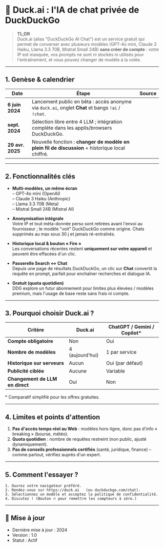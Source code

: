 # 🦆 Duck.ai : l'IA de chat privée de DuckDuckGo

> **TL;DR**  
> Duck.ai (alias "DuckDuckGo AI Chat") est un service gratuit qui permet de converser avec plusieurs modèles (GPT-4o mini, Claude 3 Haiku, Llama 3.3 70B, Mistral Small 24B) **sans créer de compte** : votre IP est masquée, vos prompts ne sont ni stockés ni utilisés pour l'entraînement, et vous pouvez changer de modèle à la volée.

---

## 1. Genèse & calendrier

| Date | Étape | Source |
|------|-------|--------|
| **6 juin 2024** | Lancement public en bêta : accès anonyme via `duck.ai`, onglet **Chat** et bangs `!ai` / `!chat`. | |
| **sept. 2024** | Sélection libre entre 4 LLM ; intégration complète dans les applis/browsers DuckDuckGo. | |
| **29 avr. 2025** | Nouvelle fonction : **changer de modèle en plein fil de discussion** + historique local chiffré. | |

---

## 2. Fonctionnalités clés

* **Multi-modèles, un même écran**  
  – GPT-4o mini (OpenAI)  
  – Claude 3 Haiku (Anthropic)  
  – Llama 3.3 70B (Meta)  
  – Mistral Small 24B (Mistral AI)  

* **Anonymisation intégrale**  
  Votre IP et tout méta-donnée perso sont retirées avant l'envoi au fournisseur ; le modèle "voit" DuckDuckGo comme origine. Chats supprimés au max sous 30 j et jamais ré-entraînés.

* **Historique local & bouton « Fire »**  
  Les conversations récentes restent **uniquement sur votre appareil** et peuvent être effacées d'un clic.

* **Passerelle Search ↔ Chat**  
  Depuis une page de résultats DuckDuckGo, un clic sur **Chat** convertit la requête en prompt, parfait pour enchaîner recherches et dialogue IA.

* **Gratuit (quota quotidien)**  
  DDG explore un futur abonnement pour limites plus élevées / modèles premium, mais l'usage de base reste sans frais ni compte.

---

## 3. Pourquoi choisir Duck.ai ?

| Critère | Duck.ai | ChatGPT / Gemini / Copilot* |
|---------|---------|-----------------------------|
| **Compte obligatoire** | Non | Oui |
| **Nombre de modèles** | 4 (aujourd'hui) | 1 par service |
| **Historique sur serveurs** | Aucun | Oui (par défaut) |
| **Publicité ciblée** | Aucune | Variable |
| **Changement de LLM en direct** | Oui | Non |

\* Comparatif simplifié pour les offres gratuites.

---

## 4. Limites et points d'attention

1. **Pas d'accès temps réel au Web** : modèles hors-ligne, donc pas d'info « breaking » (bourse, météo).
2. **Quota quotidien** : nombre de requêtes restreint (non public, ajusté dynamiquement).
3. **Pas de conseils professionnels certifiés** (santé, juridique, finance) – comme partout, vérifiez auprès d'un expert.

---

## 5. Comment l'essayer ?

```text
1. Ouvrez votre navigateur préféré.
2. Rendez-vous sur https://duck.ai   (ou duckduckgo.com/chat).
3. Sélectionnez un modèle et acceptez la politique de confidentialité.
4. Discutez ! (Bouton 🔥 pour remettre les compteurs à zéro.)
```

---

## 📅 Mise à jour
- Dernière mise à jour : 2024
- Version : 1.0
- Statut : Actif 
